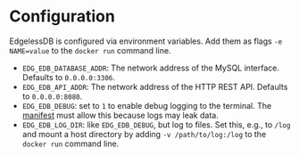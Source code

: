 # Configuration
EdgelessDB is configured via environment variables. Add them as flags `-e NAME=value` to the `docker run` command line.

* `EDG_EDB_DATABASE_ADDR`: The network address of the MySQL interface. Defaults to `0.0.0.0:3306`.
* `EDG_EDB_API_ADDR`: The network address of the HTTP REST API. Defaults to `0.0.0.0:8080`.
* `EDG_EDB_DEBUG`: set to `1` to enable debug logging to the terminal. The [manifest](manifest.md) must allow this because logs may leak data.
* `EDG_EDB_LOG_DIR`: like `EDG_EDB_DEBUG`, but log to files. Set this, e.g., to `/log` and mount a host directory by adding `-v /path/to/log:/log` to the `docker run` command line.
